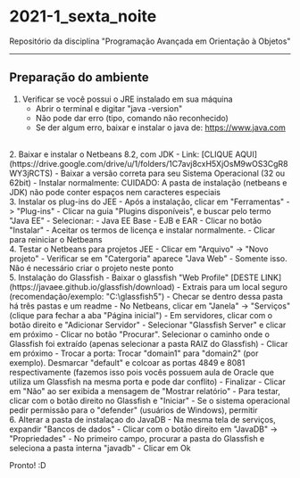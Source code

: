 # 2021-1_sexta_noite
Repositório da disciplina "Programação Avançada em Orientação à Objetos"

---

## Preparação do ambiente

1. Verificar se você possui o JRE instalado em sua máquina
    - Abrir o terminal e digitar "java -version"
    - Não pode dar erro (tipo, comando não reconhecido)
    - Se der algum erro, baixar e instalar o java de: https://www.java.com
<br>
2. Baixar e instalar o Netbeans 8.2, com JDK
    - Link: [CLIQUE AQUI](https://drive.google.com/drive/u/1/folders/1C7avj8cxH5XjOsM9wOS3CgR8WY3jRCTS)
    - Baixar a versão correta para seu Sistema Operacional (32 ou 62bit)
    - Instalar normalmente: CUIDADO: A pasta de instalação (netbeans e JDK) não pode conter espaços nem caracteres especiais
<br>
3. Instalar os plug-ins do JEE
  - Após a instalação, clicar em "Ferramentas" -> "Plug-ins"
  - Clicar na guia "Plugins disponíveis", e buscar pelo termo "Java EE"
  - Selecionar:
    - Java EE Base
    - EJB e EAR
  - Clicar no botão "Instalar"
  - Aceitar os termos de licença e instalar normalmente.
  - Clicar para reiniciar o Netbeans
<br>
4. Testar o Netbeans para projetos JEE
  - Clicar em "Arquivo" -> "Novo projeto"
  - Verificar se em "Catergoria" aparece "Java Web"
  - Somente isso. Não é necessário criar o projeto neste ponto
<br>
5. Instalação do Glassfish
  - Baixar o glassfish "Web Profile" [DESTE LINK](https://javaee.github.io/glassfish/download)
  - Extrais para um local seguro (recomendação/exemplo: "C:\glassfish5")
  - Checar se dentro dessa pasta há três pastas e um readme
  - No Netbeans, clicar em "Janela" -> "Serviços" (clique para fechar a aba "Página inicial")
  - Em servidores, clicar com o botão direito e "Adicionar Servidor"
  - Selecionar "Glassfish Server" e clicar em próximo
  - Clicar no botão "Procurar". Selecionar o caminho onde o Glassfish foi extraído (apenas selecionar a pasta RAIZ do Glassfish)
  - Clicar em próximo
  - Trocar a porta: Trocar "domain1" para "domain2" (por exemplo). Desmarcar "default" e colcoar as portas 4849 e 8081 respectivamente (fazemos isso pois vocês possuem aula de Oracle que utiliza um Glassfish na mesma porta e pode dar conflito)
  - Finalizar
  - Clicar em "Não" ao ser exibida a mensagem de "Mostrar relatório"
  - Para testar, clicar com o botão direito no Glassfish e "Iniciar"
  - Se o sistema operacional pedir permissão para o "defender" (usuários de Windows), permitir
<br>
6. Alterar a pasta de instalaçao do JavaDB
  - Na mesma tela de serviços, expandir "Bancos de dados"
  - Clicar com o botão direito em "JavaDB" -> "Propriedades"
  - No primeiro campo, procurar a pasta do Glassfish e seleciona a pasta interna "javadb"
  - Clicar em Ok

Pronto! :D
